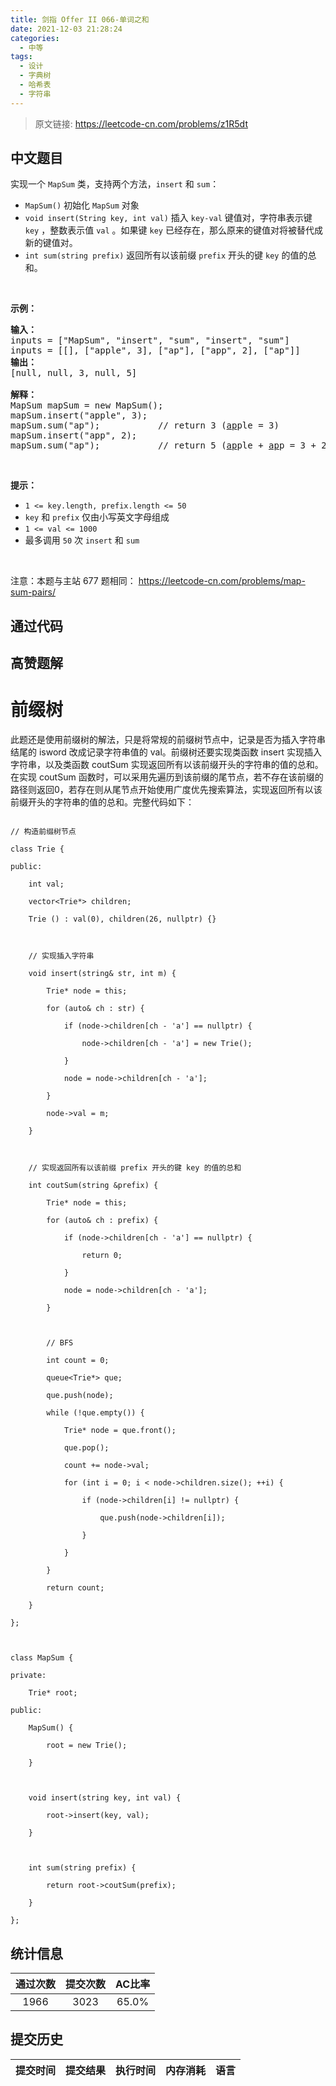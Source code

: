 ```yaml
---
title: 剑指 Offer II 066-单词之和
date: 2021-12-03 21:28:24
categories:
  - 中等
tags:
  - 设计
  - 字典树
  - 哈希表
  - 字符串
---
```


> 原文链接: https://leetcode-cn.com/problems/z1R5dt




## 中文题目
<div><p>实现一个 <code>MapSum</code> 类，支持两个方法，<code>insert</code>&nbsp;和&nbsp;<code>sum</code>：</p>

<ul>
	<li><code>MapSum()</code> 初始化 <code>MapSum</code> 对象</li>
	<li><code>void insert(String key, int val)</code> 插入 <code>key-val</code> 键值对，字符串表示键 <code>key</code> ，整数表示值 <code>val</code> 。如果键 <code>key</code> 已经存在，那么原来的键值对将被替代成新的键值对。</li>
	<li><code>int sum(string prefix)</code> 返回所有以该前缀 <code>prefix</code> 开头的键 <code>key</code> 的值的总和。</li>
</ul>

<p>&nbsp;</p>

<p><strong>示例：</strong></p>

<pre>
<strong>输入：</strong>
inputs = [&quot;MapSum&quot;, &quot;insert&quot;, &quot;sum&quot;, &quot;insert&quot;, &quot;sum&quot;]
inputs = [[], [&quot;apple&quot;, 3], [&quot;ap&quot;], [&quot;app&quot;, 2], [&quot;ap&quot;]]
<strong>输出：</strong>
[null, null, 3, null, 5]

<strong>解释：</strong>
MapSum mapSum = new MapSum();
mapSum.insert(&quot;apple&quot;, 3);  
mapSum.sum(&quot;ap&quot;);           // return 3 (<u>ap</u>ple = 3)
mapSum.insert(&quot;app&quot;, 2);    
mapSum.sum(&quot;ap&quot;);           // return 5 (<u>ap</u>ple + <u>ap</u>p = 3 + 2 = 5)
</pre>

<p>&nbsp;</p>

<p><strong>提示：</strong></p>

<ul>
	<li><code>1 &lt;= key.length, prefix.length &lt;= 50</code></li>
	<li><code>key</code> 和 <code>prefix</code> 仅由小写英文字母组成</li>
	<li><code>1 &lt;= val &lt;= 1000</code></li>
	<li>最多调用 <code>50</code> 次 <code>insert</code> 和 <code>sum</code></li>
</ul>

<p>&nbsp;</p>

<p><meta charset="UTF-8" />注意：本题与主站 677&nbsp;题相同：&nbsp;<a href="https://leetcode-cn.com/problems/map-sum-pairs/">https://leetcode-cn.com/problems/map-sum-pairs/</a></p>
</div>

## 通过代码
<RecoDemo>
</RecoDemo>


## 高赞题解
# **前缀树**
此题还是使用前缀树的解法，只是将常规的前缀树节点中，记录是否为插入字符串结尾的 isword 改成记录字符串值的 val。前缀树还要实现类函数 insert 实现插入字符串，以及类函数 coutSum 实现返回所有以该前缀开头的字符串的值的总和。在实现 coutSum 函数时，可以采用先遍历到该前缀的尾节点，若不存在该前缀的路径则返回0，若存在则从尾节点开始使用广度优先搜索算法，实现返回所有以该前缀开头的字符串的值的总和。完整代码如下：

```
// 构造前缀树节点
class Trie {
public:
    int val;
    vector<Trie*> children;
    Trie () : val(0), children(26, nullptr) {}

    // 实现插入字符串
    void insert(string& str, int m) {
        Trie* node = this;
        for (auto& ch : str) {
            if (node->children[ch - 'a'] == nullptr) {
                node->children[ch - 'a'] = new Trie();
            }
            node = node->children[ch - 'a'];
        }
        node->val = m;
    }

    // 实现返回所有以该前缀 prefix 开头的键 key 的值的总和
    int coutSum(string &prefix) {
        Trie* node = this;
        for (auto& ch : prefix) {
            if (node->children[ch - 'a'] == nullptr) {
                return 0;
            }
            node = node->children[ch - 'a'];
        }

        // BFS
        int count = 0;
        queue<Trie*> que;
        que.push(node);
        while (!que.empty()) {
            Trie* node = que.front();
            que.pop();
            count += node->val;
            for (int i = 0; i < node->children.size(); ++i) {
                if (node->children[i] != nullptr) {
                    que.push(node->children[i]);
                }
            }
        }
        return count;
    }
};

class MapSum {
private:
    Trie* root;
public:
    MapSum() {
        root = new Trie();
    }
    
    void insert(string key, int val) {
        root->insert(key, val);
    }
    
    int sum(string prefix) {
        return root->coutSum(prefix);
    }
};
```


## 统计信息
| 通过次数 | 提交次数 | AC比率 |
| :------: | :------: | :------: |
|    1966    |    3023    |   65.0%   |

## 提交历史
| 提交时间 | 提交结果 | 执行时间 |  内存消耗  | 语言 |
| :------: | :------: | :------: | :--------: | :--------: |
